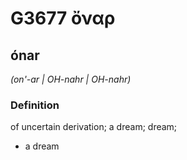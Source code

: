 # G3677 ὄναρ

## ónar

_(on'-ar | OH-nahr | OH-nahr)_

### Definition

of uncertain derivation; a dream; dream; 

- a dream
